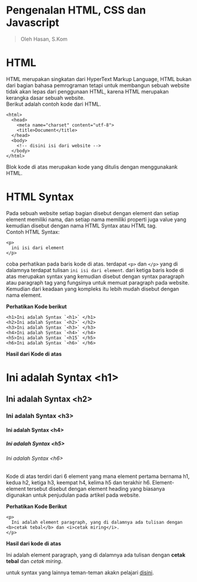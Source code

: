 # Pengenalan HTML, CSS dan Javascript
<blockquote>Oleh Hasan, S.Kom</blockquote>

# HTML
HTML merupakan singkatan dari HyperText Markup Language, HTML bukan dari bagian bahasa pemrograman tetapi untuk membangun sebuah website tidak akan lepas dari penggunaan HTML, karena HTML merupakan kerangka dasar sebuah website. <br>
Berikut adalah contoh kode dari HTML.
```
<html>
  <head>
    <meta name="charset" content="utf-8">
    <title>Document</title>
  </head>
  <body>
    <!-- disini isi dari website -->
  </body>
</html>
```
Blok kode di atas merupakan kode yang ditulis dengan menggunakank HTML.

# HTML Syntax
Pada sebuah website setiap bagian disebut dengan element dan setiap element memiliki nama, dan setiap nama memiliki properti juga value yang kemudian disebut dengan nama HTML Syntax atau HTML tag. <br>
Contoh HTML Syntax:
```
<p>
  ini isi dari element
</p>
```
coba perhatikan pada baris kode di atas. terdapat `<p>` dan `</p>` yang di dalamnya terdapat tulisan ```ini isi dari element```. dari ketiga baris kode di atas merupakan syntax yang kemudian disebut dengan syntax paragraph atau paragraph tag yang fungsinya untuk memuat paragraph pada website. Kemudian dari keadaan yang kompleks itu lebih mudah disebut dengan nama element. 

**Perhatikan Kode berikut**
```
<h1>Ini adalah Syntax `<h1>` </h1>
<h2>Ini adalah Syntax `<h2>` </h2>
<h3>Ini adalah Syntax `<h3>` </h3>
<h4>Ini adalah Syntax `<h4>` </h4>
<h5>Ini adalah Syntax `<h15` </h5>
<h6>Ini adalah Syntax `<h6>` </h6>
```

**Hasil dari Kode di atas**
<h1>Ini adalah Syntax &lt;h1&gt; </h1>
<h2>Ini adalah Syntax &lt;h2&gt; </h2>
<h3>Ini adalah Syntax &lt;h3&gt; </h3>
<h4>Ini adalah Syntax &lt;h4&gt; </h4>
<h5>Ini adalah Syntax &lt;h5&gt; </h5>
<h6>Ini adalah Syntax &lt;h6&gt; </h6>

Kode di atas terdiri dari 6 element yang mana element pertama bernama h1, kedua h2, ketiga h3, keempat h4, kelima h5 dan terakhir h6. Element-element tersebut disebut dengan element heading yang biasanya digunakan untuk penjudulan pada artikel pada website. 

**Perhatikan Kode Berikut**
```
<p>
  Ini adalah element paragraph, yang di dalamnya ada tulisan dengan <b>cetak tebal</b> dan <i>cetak miring</i>. 
</p>
```

**Hasil dari kode di atas**
<p>
  Ini adalah element paragraph, yang di dalamnya ada tulisan dengan <b>cetak tebal</b> dan <i>cetak miring</i>. 
</p>

untuk syntax yang lainnya teman-teman akakn pelajari <a href="https://akunkosong.github.io/kelas10/latihan1/">disini</a>. 
